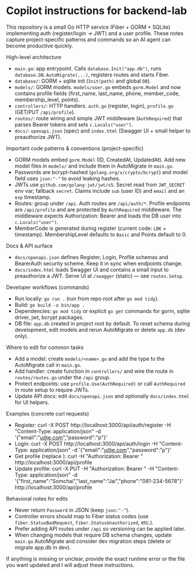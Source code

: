 # Copilot instructions for backend-lab

This repository is a small Go HTTP service (Fiber + GORM + SQLite) implementing auth (register/login -> JWT) and a user profile. These notes capture project-specific patterns and commands so an AI agent can become productive quickly.

High-level architecture
- `main.go`: app entrypoint. Calls `database.Init("app.db")`, runs `database.DB.AutoMigrate(...)`, registers routes and starts Fiber.
- `database/`: GORM + sqlite init (`Init(path)` and global `DB`).
- `models/`: GORM models. `models/user.go` embeds `gorm.Model` and now contains profile fields (first_name, last_name, phone, member_code, membership_level, points).
- `controllers/`: HTTP handlers. `auth.go` (register, login), `profile.go` (GET/PUT `/api/profile`).
- `routes/`: route wiring and simple JWT middleware (`AuthRequired`) that parses Bearer tokens and sets `c.Locals("user")`.
- `docs/`: `openapi.json` (spec) and `index.html` (Swagger UI + small helper to preauthorize JWT).

Important code patterns & conventions (project-specific)
- GORM models embed `gorm.Model` (ID, CreatedAt, UpdatedAt). Add new model files in `models/` and include them in AutoMigrate in `main.go`.
- Passwords are bcrypt-hashed (`golang.org/x/crypto/bcrypt`) and model field uses `json:"-"` to avoid leaking hashes.
- JWTs use `github.com/golang-jwt/jwt/v5`. Secret read from `JWT_SECRET` env var; fallback `secret`. Claims include `sub` (user ID) and `email` and an `exp` timestamp.
- Routes: group under `/api`. Auth routes are `/api/auth/*`. Profile endpoints are `/api/profile` and are protected by `AuthRequired` middleware. The middleware expects Authorization: Bearer <token> and loads the DB user into `c.Locals("user")`.
- MemberCode is generated during register (current code: `LBK` + timestamp). MembershipLevel defaults to `Basic` and Points default to 0.

Docs & API surface
- `docs/openapi.json` defines Register, Login, Profile schemas and BearerAuth security scheme. Keep it in sync when endpoints change.
- `docs/index.html` loads Swagger UI and contains a small input to preauthorize a JWT. Serve UI at `/swagger` (static) — see `routes.Setup`.

Developer workflows (commands)
- Run locally: `go run .` (run from repo root after `go mod tidy`).
- Build: `go build -o bin/app .`
- Dependencies: `go mod tidy` or explicit `go get` commands for gorm, sqlite driver, jwt, bcrypt packages.
- DB file: `app.db` created in project root by default. To reset schema during development, edit models and rerun AutoMigrate or delete `app.db` (dev only).

Where to edit for common tasks
- Add a model: create `models/<name>.go` and add the type to the AutoMigrate call in `main.go`.
- Add handler: create function in `controllers/` and wire the route in `routes/routes.go` under the `/api` group.
- Protect endpoints: use `profile.Use(AuthRequired)` or call `AuthRequired` in route setup to require JWTs.
- Update API docs: edit `docs/openapi.json` and optionally `docs/index.html` for UI helpers.

Examples (concrete curl requests)
- Register:
  curl -X POST http://localhost:3000/api/auth/register -H "Content-Type: application/json" -d '{"email":"u@e.com","password":"p"}'
- Login:
  curl -X POST http://localhost:3000/api/auth/login -H "Content-Type: application/json" -d '{"email":"u@e.com","password":"p"}'
- Get profile (replace <token>):
  curl -H "Authorization: Bearer <token>" http://localhost:3000/api/profile
- Update profile:
  curl -X PUT -H "Authorization: Bearer <token>" -H "Content-Type: application/json" -d '{"first_name":"Somchai","last_name":"Jai","phone":"081-234-5678"}' http://localhost:3000/api/profile

Behavioral notes for edits
- Never return `Password` in JSON (keep `json:"-"`).
- Controller errors should map to Fiber status codes (use `fiber.StatusBadRequest`, `fiber.StatusUnauthorized`, etc.).
- Prefer adding API routes under `/api` so versioning can be applied later.
- When changing models that require DB schema changes, update `main.go` AutoMigrate and consider dev migration steps (delete or migrate app.db in dev).

If anything is missing or unclear, provide the exact runtime error or the file you want updated and I will adjust these instructions.
